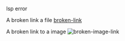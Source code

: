 lsp error

A broken link a file
[broken-link](none-existing-file.md)

A broken link to a image
![broken-image-link](images/none-existing-image.png)

